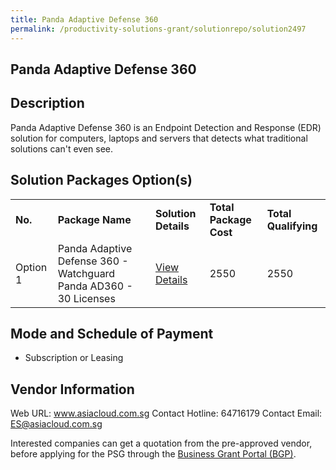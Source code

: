 ```yaml
---
title: Panda Adaptive Defense 360
permalink: /productivity-solutions-grant/solutionrepo/solution2497
---
```


## Panda Adaptive Defense 360

## Description

Panda Adaptive Defense 360 is an Endpoint Detection and Response (EDR) solution for computers, laptops and servers that detects what traditional solutions can't even see.

## Solution Packages Option(s)

<table>
<tr>
<td><b>No.</b></td>
<td><b>Package Name</b></td>
<td><b>Solution Details</b></td>
<td><b>Total Package Cost</b></td>
<td><b>Total Qualifying</b></td>
</tr>
<tr>
<td>Option 1</td>
<td>Panda Adaptive Defense 360 - Watchguard Panda AD360 - 30 Licenses</td>
<td><a href='https://www.gobusiness.gov.sg/images/psg/AsiaCloud_Solutions_20200529_Desensitised_Annex_3_Part_2.pdf'>View Details</a></td>
<td>2550</td>
<td>2550</td>
</tr>
</table>

## Mode and Schedule of Payment

 - Subscription or Leasing

## Vendor Information

 Web URL: www.asiacloud.com.sg 
Contact Hotline: 64716179 
Contact Email: ES@asiacloud.com.sg 


Interested companies can get a quotation from the pre-approved vendor, before applying for the PSG through the <a href='https://www.businessgrants.gov.sg/'>Business Grant Portal (BGP)</a>.
<script src="/jquery/resize-tables.js"></script>
